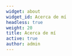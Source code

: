 ```yaml
---
widget: about
widget_id: Acerca de mí
headless: true
weight: 20
title: Acerca de mí
active: true
author: admin
---
```

